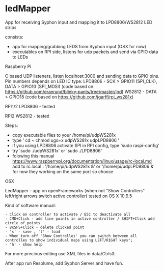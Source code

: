 ledMapper
=========

App for receiving Syphon input and mapping it to LPD8806/WS2812 LED strips

consists:

- app for mapping/grabbing LEDS from Syphon input (OSX for now)
- executables on RPI side, listens for udp packets and send via GPIO data to LEDs

Raspberry Pi 

C based UDP listeners, listen localhost:3000 and sending data to GPIO pins.
Pin numbers depends on LED IC type:
LPD8806 - SCK > GPIO11 (SPI_CLK), DATA > GPIO10 (SPI_MOSI) (code based on https://github.com/eranrund/blinky-pants/tree/master/lpd)
WS2812 - DATA > GPIO18 (code based on https://github.com/jgarff/rpi_ws281x)

RPI1/2 LPD8806 - tested

RPI2 WS2812 - tested

Steps:

- copy executable files to your /home/pi/udpWS281x
- type '
	cd ~
	chmod ugo+x udpWS281x udpLPD8806
	'
- if you using LPD8806 activate SPI in RPI config, type 'sudo raspi-config'
- try 'sudo ./udpWS281x' or 'sudo ./LPD8806'
- folowing this manual https://www.raspberrypi.org/documentation/linux/usage/rc-local.md add to rc.local :
'/home/pi/udpWS281x &' or '/home/pi/udpLPD8806 &' for now they working on the same port so choose


OSX

LedMapper - app on openFrameworks (when not "Show Controllers" left/right arrows switch active controller)
tested on OS X 10.9.5

Kind of software manual:

	- Click on controller to activate / ESC to deactivate all 
	- CMD+Click - add line points in active controller / SHIFT+Click add circle of points 
	- BKSPS+Click - delete clicked point 
	- 's' - save , 'l' - load 
	- When turn off 'Show Controlles' you can switch between all controlles to show individual maps using LEFT/RIGHT keys";
	- 'h' - show help

For more precious editing use XML files in data/Ctrls0.

After app run Resolume, add Syphon Server and have fun.
